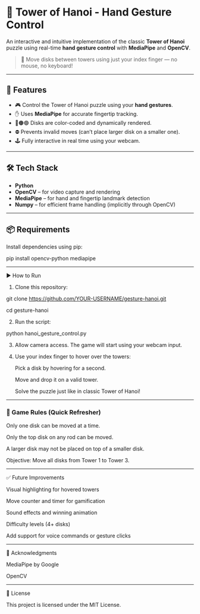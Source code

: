 # 🧠 Tower of Hanoi - Hand Gesture Control

An interactive and intuitive implementation of the classic **Tower of Hanoi** puzzle using real-time **hand gesture control** with **MediaPipe** and **OpenCV**.

> 🎯 Move disks between towers using just your index finger — no mouse, no keyboard!

---

## 🚀 Features

- 🎮 Control the Tower of Hanoi puzzle using your **hand gestures**.
- ✋ Uses **MediaPipe** for accurate fingertip tracking.
- 🔴🟠🟢 Disks are color-coded and dynamically rendered.
- ⛔ Prevents invalid moves (can’t place larger disk on a smaller one).
- 🕹️ Fully interactive in real time using your webcam.

---

## 🛠️ Tech Stack

- **Python**
- **OpenCV** – for video capture and rendering
- **MediaPipe** – for hand and fingertip landmark detection
- **Numpy** – for efficient frame handling (implicitly through OpenCV)

---

## 📦 Requirements

Install dependencies using pip:

pip install opencv-python mediapipe

---
▶️ How to Run
1. Clone this repository:

git clone https://github.com/YOUR-USERNAME/gesture-hanoi.git


cd gesture-hanoi

2. Run the script:
   
python hanoi_gesture_control.py


3. Allow camera access. The game will start using your webcam input.


4. Use your index finger to hover over the towers:
   
<ul> Pick a disk by hovering for a second. </ul>

<ul> Move and drop it on a valid tower. </ul>

<ul> Solve the puzzle just like in classic Tower of Hanoi! </ul>

---
### 🧠 Game Rules (Quick Refresher)

Only one disk can be moved at a time.

Only the top disk on any rod can be moved.

A larger disk may not be placed on top of a smaller disk.

Objective: Move all disks from Tower 1 to Tower 3.


--- 
✅ Future Improvements

Visual highlighting for hovered towers

Move counter and timer for gamification

Sound effects and winning animation

Difficulty levels (4+ disks)

Add support for voice commands or gesture clicks

---

🙌 Acknowledgments

MediaPipe by Google

OpenCV

---

📄 License

This project is licensed under the MIT License.

